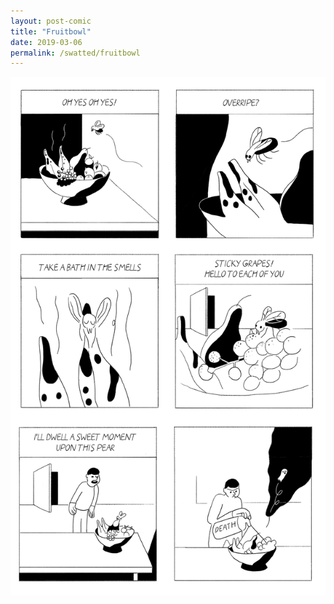 ```yaml
---
layout: post-comic
title: "Fruitbowl"
date: 2019-03-06
permalink: /swatted/fruitbowl
---
```

![](../assets/images/fruitbowl_2.png)
